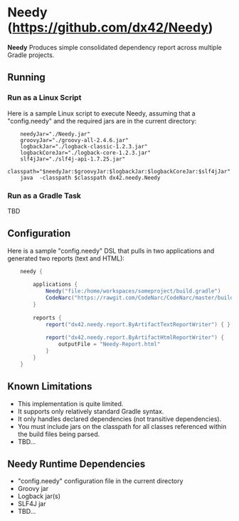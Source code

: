 # Needy  (https://github.com/dx42/Needy)

**Needy** Produces simple consolidated dependency report across multiple Gradle projects.

## Running

### Run as a Linux Script

  Here is a sample Linux script to execute Needy, assuming that a "config.needy" and the required jars are in the current directory:
  
```
 	needyJar="./Needy.jar"
	groovyJar="./groovy-all-2.4.6.jar"
	logbackJar="./logback-classic-1.2.3.jar"
	logbackCoreJar="./logback-core-1.2.3.jar"
	slf4jJar="./slf4j-api-1.7.25.jar"
	classpath="$needyJar:$groovyJar:$logbackJar:$logbackCoreJar:$slf4jJar"
	java  -classpath $classpath dx42.needy.Needy
```

### Run as a Gradle Task

  TBD


## Configuration

  Here is a sample "config.needy" DSL that pulls in two applications and generated two reports (text and HTML):
  
```groovy
	needy {
		
		applications {
			Needy("file:/home/workspaces/someproject/build.gradle")
			CodeNarc("https://rawgit.com/CodeNarc/CodeNarc/master/build.gradle")
		}
	
		reports {
			report("dx42.needy.report.ByArtifactTextReportWriter") { }
			
			report("dx42.needy.report.ByArtifactHtmlReportWriter") {
				outputFile = "Needy-Report.html"
			}
		}
	}
```

## Known Limitations

  - This implementation is quite limited. 
  - It supports only relatively standard Gradle syntax.
  - It only handles declared dependencies  (not transitive dependencies).
  - You must include jars on the classpath for all classes referenced within the build files being parsed.
  - TBD... 
  

## Needy Runtime Dependencies

  - "config.needy" configuration file in the current directory
  - Groovy jar
  - Logback jar(s)
  - SLF4J jar
  - TBD...